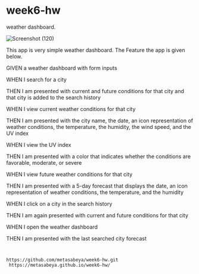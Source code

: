 # week6-hw
weather dashboard.




![Screenshot (120)](https://user-images.githubusercontent.com/65740871/89593339-20d10d80-d80c-11ea-97b5-a0149aded630.png)


This app is very simple weather dashboard. The Feature the app is given below.

GIVEN a weather dashboard with form inputs

WHEN I search for a city

THEN I am presented with current and future conditions for that city and that city is added to the search history

WHEN I view current weather conditions for that city

THEN I am presented with the city name, the date, an icon representation of weather conditions, the temperature, the 
humidity, the wind speed, and the UV index

WHEN I view the UV index

THEN I am presented with a color that indicates whether the conditions are favorable, moderate, or severe

WHEN I view future weather conditions for that city

THEN I am presented with a 5-day forecast that displays the date, an icon representation of weather conditions, the temperature, and the humidity

WHEN I click on a city in the search history

THEN I am again presented with current and future conditions for that city

WHEN I open the weather dashboard

THEN I am presented with the last searched city forecast
```


https://github.com/metasabeya/week6-hw.git
 https://metasabeya.github.io/week6-hw/
